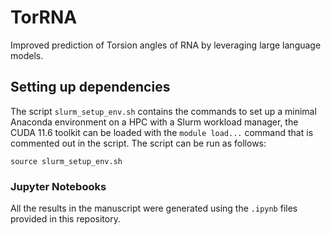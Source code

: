 # TorRNA
Improved prediction of Torsion angles of RNA by leveraging large language models.

## Setting up dependencies 

The script `slurm_setup_env.sh` contains the commands to set up a minimal Anaconda environment on a HPC with a Slurm workload manager, the CUDA 11.6 toolkit can be loaded with the `module load...` command that is commented out in the script. The script can be run as follows:

```
source slurm_setup_env.sh
```

### Jupyter Notebooks

All the results in the manuscript were generated using the `.ipynb` files provided in this repository.
